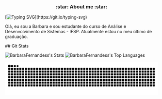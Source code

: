 <p align="justify">
  <h3 align="center">:star: About me :star: </h3>
</p>

[![Typing SVG](https://readme-typing-svg.herokuapp.com?font=Fira+Code&weight=700&pause=1000&color=F700E1&random=false&width=435&lines=Ol%C3%A1%2C+eu+sou+a+Barbara!)](https://git.io/typing-svg)


<p>Olá, eu sou a Barbara e sou estudante do curso de Análise e Desenvolvimento de Sistemas - IFSP. Atualmente estou no meu último de graduação.</p>
## Git Stats

![BarbaraFernandess's Stats](https://github-readme-stats.vercel.app/api?username=BarbaraFernandess&theme=synthwave&show_icons=true&hide_border=true&count_private=true)
![BarbaraFernandess's Top Languages](https://github-readme-stats.vercel.app/api/top-langs/?username=BarbaraFernandess&theme=synthwave&show_icons=true&hide_border=true&layout=compact)





<picture>
  <source media="(prefers-color-scheme: dark)" srcset="https://raw.githubusercontent.com/BarbaraFernandess/BarbaraFernandess/output/github-contribution-grid-snake-dark.svg">
  <source media="(prefers-color-scheme: light)" srcset="https://raw.githubusercontent.com/BarbaraFernandess/BarbaraFernandess/output/github-contribution-grid-snake.svg">
  <img alt="github contribution grid snake animation" src="https://raw.githubusercontent.com/BarbaraFernandess/BarbaraFernandess/output/github-contribution-grid-snake.svg">
</picture>
<br><br>
